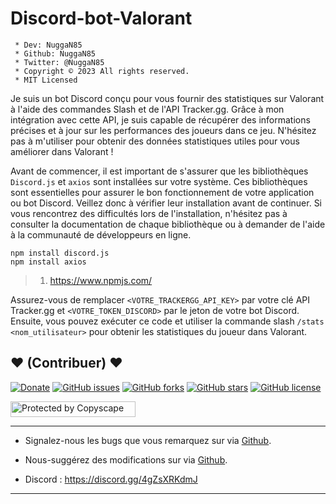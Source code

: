 # Discord-bot-Valorant

```
 * Dev: NuggaN85
 * Github: NuggaN85
 * Twitter: @NuggaN85
 * Copyright © 2023 All rights reserved.
 * MIT Licensed
```

Je suis un bot Discord conçu pour vous fournir des statistiques sur Valorant à l'aide des commandes Slash et de l'API Tracker.gg. Grâce à mon intégration avec cette API, je suis capable de récupérer des informations précises et à jour sur les performances des joueurs dans ce jeu. N'hésitez pas à m'utiliser pour obtenir des données statistiques utiles pour vous améliorer dans Valorant !

Avant de commencer, il est important de s'assurer que les bibliothèques `Discord.js` et `axios` sont installées sur votre système. Ces bibliothèques sont essentielles pour assurer le bon fonctionnement de votre application ou bot Discord. Veillez donc à vérifier leur installation avant de continuer. Si vous rencontrez des difficultés lors de l'installation, n'hésitez pas à consulter la documentation de chaque bibliothèque ou à demander de l'aide à la communauté de développeurs en ligne.

```
npm install discord.js
npm install axios
```

>1. https://www.npmjs.com/

Assurez-vous de remplacer `<VOTRE_TRACKERGG_API_KEY>` par votre clé API Tracker.gg et `<VOTRE_TOKEN_DISCORD>` par le jeton de votre bot Discord. Ensuite, vous pouvez exécuter ce code et utiliser la commande slash `/stats <nom_utilisateur>` pour obtenir les statistiques du joueur dans Valorant.

## <strong>❤️</strong> (Contribuer) <strong>❤️</strong>

[![Donate](https://img.shields.io/badge/paypal-donate-yellow.svg?style=flat)](https://www.paypal.me/nuggan85) [![GitHub issues](https://img.shields.io/github/issues/NuggaN85/Discord-bot-Valorant)](https://github.com/NuggaN85/Discord-bot-Valorant/issues) [![GitHub forks](https://img.shields.io/github/forks/NuggaN85/Discord-bot-Valorant)](https://github.com/NuggaN85/Discord-bot-Valorant/network) [![GitHub stars](https://img.shields.io/github/stars/NuggaN85/Discord-bot-Valorant)](https://github.com/NuggaN85/Discord-bot-Valorant/stargazers) [![GitHub license](https://img.shields.io/github/license/NuggaN85/Discord-bot-Valorant)](https://github.com/NuggaN85/Discord-bot-Valorant)

<a target="_blank" href="http://www.copyscape.com/"><img src="http://banners.copyscape.com/img/copyscape-banner-white-200x25.png" width="200" height="25" border="0" alt="Protected by Copyscape" title="Protected by Copyscape Plagiarism Checker - Do not copy content from this page." /></a>

--------------------------------------------------------------------------------------------------------------------------------------

- Signalez-nous les bugs que vous remarquez sur via [Github](https://github.com/NuggaN85/Discord-bot-Valorant/issues/2).

- Nous-suggérez des modifications sur via [Github](https://github.com/NuggaN85/Discord-bot-Valorant/issues/3).

- Discord : https://discord.gg/4gZsXRKdmJ

--------------------------------------------------------------------------------------------------------------------------------------
